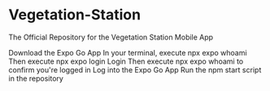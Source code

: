# Vegetation-Station
The Official Repository for the Vegetation Station Mobile App

Download the Expo Go App
In your terminal, execute npx expo whoami
Then execute npx expo login
Login
Then execute npx expo whoami to confirm you're logged in
Log into the Expo Go App
Run the npm start script in the repository
